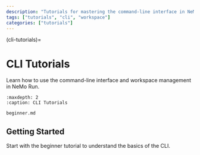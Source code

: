 ```yaml
---
description: "Tutorials for mastering the command-line interface in NeMo Run"
tags: ["tutorials", "cli", "workspace"]
categories: ["tutorials"]
---
```


(cli-tutorials)=
# CLI Tutorials

Learn how to use the command-line interface and workspace management in NeMo Run.

```{toctree}
:maxdepth: 2
:caption: CLI Tutorials

beginner.md
```

## Getting Started

Start with the beginner tutorial to understand the basics of the CLI.
